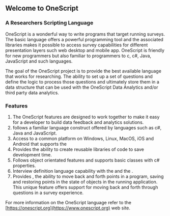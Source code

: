 ## Welcome to OneScript

### A Researchers Scripting Language
OneScript is a wonderful way to write programs that target running surveys. The basic language offers a powerful programming tool and the associated libraries makes it possible to access survey capabilities for different presentation layers such web desktop and mobile app.
OneScript is friendly for new programmers but also familiar to programmers to c, c#, Java, JavaScript and such languages.

The goal of the OneScript project is to provide the best available language that works for researching. The ability to set up a set of questions and define the logic to process those questions and ultimately store them in a data structure that can be used with the OneScript Data Analytics and/or third party data analytics.

### Features
1. The OneScript features are designed to work together to make it easy for a developer to build data feedback and analytics solutions.
1. follows a familiar language construct offered by languages such as c#, Java and JavaScript.
1. Access to a common platform on Windows, Linux, MacOS, iOS and Android that supports the  ​
1. Provides the ability to create reusable libraries of code to save development time.
1. Follows object orientated features and supports basic classes with c# properties.
1. Interview definition language capability with the  and the .
1. Provides , the ability to move back and forth points in a program, saving and restoring points in the state of objects in the running application. This unique feature offers support for moving back and forth through questions in a survey experience.

For more information on the OneScript language refer to the [https://onescript.org](https://www.onescript.org) web site.


